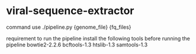 # viral-sequence-extractor

command use
./pipeline.py {genome_file} {fq_files}

requirement to run the pipeline
install the following tools before running the pipeline bowtie2-2.2.6 bcftools-1.3 htslib-1.3 samtools-1.3
